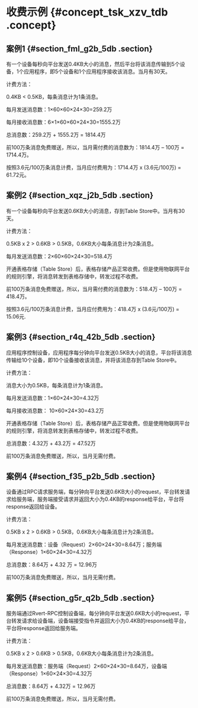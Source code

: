 # 收费示例 {#concept_tsk_xzv_tdb .concept}

## 案例1 {#section_fml_g2b_5db .section}

有一个设备每秒向平台发送0.4KB大小的消息，然后平台将该消息传输到5个设备，1个应用程序，即5个设备和1个应用程序接收该消息。当月有30天。

计费方法：

0.4KB < 0.5KB，每条消息计为1条消息。

每月发送消息数：1×60×60×24×30=259.2万

每月接收消息数：6×1×60×60×24×30=1555.2万

总消息数：259.2万 + 1555.2万 = 1814.4万

前100万条消息免费赠送，所以，当月需付费的消息数为：1814.4万 – 100万 = 1714.4万。

按照3.6元/100万条消息计费，当月应付费用为：1714.4万 x \(3.6元/100万\) = 61.72元。

## 案例2 {#section_xqz_j2b_5db .section}

有一个设备每秒向平台发送0.6KB大小的消息，存到Table Store中。当月有30天。

计费方法：

0.5KB x 2 \> 0.6KB \> 0.5KB，0.6KB大小每条消息计为2条消息。

每月发送消息数：2×60×60×24×30=518.4万

开通表格存储（Table Store）后，表格存储产品正常收费。但是使用物联网平台的规则引擎，将消息转发到表格存储中，转发过程不收费。

前100万条消息免费赠送，所以，当月需付费的消息数为：518.4万 – 100万 = 418.4万。

按照3.6元/100万条消息计费，当月应付费用为：418.4万 x \(3.6元/100万\) = 15.06元.

## 案例3 {#section_r4q_42b_5db .section}

应用程序控制设备，应用程序每分钟向平台发送0.5KB大小的消息，平台将该消息传输给10个设备，即10个设备接收该消息，并将该消息存到Table Store中。

计费方法：

消息大小为0.5KB，每条消息计为1条消息。

每月发送消息数：1×60×24×30=4.32万

每月接收消息数： 10×60×24×30=43.2万

开通表格存储（Table Store）后，表格存储产品正常收费。但是使用物联网平台的规则引擎，将消息转发到表格存储中，转发过程不收费。

总消息数：4.32万 + 43.2万 = 47.52万

前100万条消息免费赠送，所以，当月无需付费。

## 案例4 {#section_f35_p2b_5db .section}

设备通过RPC请求服务端，每分钟向平台发送0.6KB大小的request，平台转发请求给服务端，服务端接受请求并返回大小为0.4KB的response给平台，平台将response返回给设备。

计费方法：

0.5KB x 2 \> 0.6KB \> 0.5KB，0.6KB大小每条消息计为2条消息。

每月发送消息数：设备（Request）2×60×24×30=8.64万；服务端（Response）1×60×24×30=4.32万

总消息数：8.64万 + 4.32 万 = 12.96万

前100万条消息免费赠送，所以，当月无需付费。

## 案例5 {#section_g5r_q2b_5db .section}

服务端通过Rvert-RPC控制设备端，每分钟向平台发送0.6KB大小的request，平台转发请求给设备端，设备端接受指令并返回大小为0.4KB的response给平台，平台将response返回给服务端。

计费方法：

0.5KB x 2 \> 0.6KB \> 0.5KB，0.6KB大小每条消息计为2条消息。

每月发送消息数：服务端（Request）2×60×24×30=8.64万，设备端（Response）1×60×24×30=4.32万

总消息数：8.64万 + 4.32万 = 12.96万

前100万条消息免费赠送，所以，当月无需付费。

